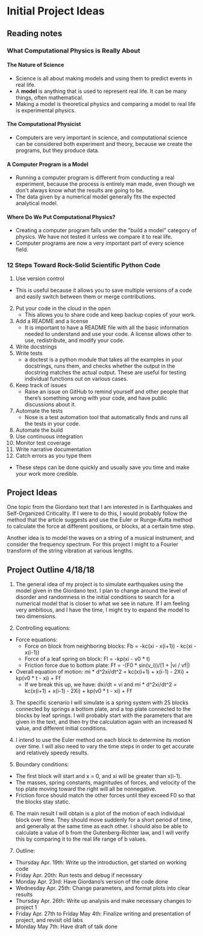 # Initial Project Ideas

## Reading notes

### What Computational Physics is Really About

#### The Nature of Science

* Science is all about making models and using them to predict events in real life.
* A **model** is anything that is used to represent real life. It can be many things, often mathematical.
* Making a model is theoretical physics and comparing a model to real life is experimental physics. 

#### The Computational Physicist

* Computers are very important in science, and computational science can be considered both experiment and theory, because we create the programs, but they produce data. 

#### A Computer Program is a Model

* Running a computer program is different from conducting a real experiment, because the process is entirely man made, even though we don't always know what the results are going to be. 
* The data given by a numerical model generally fits the expected analytical model.

#### Where Do We Put Computational Physics?

* Creating a computer program falls under the "build a model" category of physics. We have not tested it unless we compare it to real life. 
* Computer programs are now a very important part of every science field. 

### 12 Steps Toward Rock-Solid Scientific Python Code

1. Use version control
* This is useful because it allows you to save multiple versions of a code and easily switch between them or merge contributions.
2. Put your code in the cloud in the open
    * This allows you to share code and keep backup copies of your work.
3. Add a README and a license
    * It is important to have a README file with all the basic information needed to understand and use your code. A license allows other to use, redistribute, and modify your code. 
4. Write docstrings
5. Write tests
    * a doctest is a python module that takes all the examples in your docstrings, runs them, and checks whether the output in the docstring matches the actual output. These are useful for testing individual functions out on various cases. 
6. Keep track of issues
    * Raise an issue on GitHub to remind yourself and other people that there’s something wrong with your code, and have public discussions about it. 
7. Automate the tests
    * Nose is a test automation tool that automatically finds and runs all the tests in your code. 
8. Automate the build
9. Use continuous integration
10. Monitor test coverage
11. Write narrative documentation
12. Catch errors as you type them

* These steps can be done quickly and usually save you time and make your work more credible. 

## Project Ideas

One topic from the Giordano text that I am interested in is Earthquakes and Self-Organized Criticality. If I were to do this, I would probably follow the method that the article suggests and use the Euler or Runge-Kutta method to calculate the force at different positions, or blocks, at a certain time step.   
  
Another idea is to model the waves on a string of a musical instrument, and consider the frequency spectrum. For this project I might to a Fourier transform of the string vibration at various lengths.

## Project Outline 4/18/18

1. The general idea of my project is to simulate earthquakes using the model given in the Giordano text. I plan to change around the level of disorder and randomness in the initial conditions to search for a numerical model that is closer to what we see in nature. If I am feeling very ambitious, and I have the time, I might try to expand the model to two dimensions. 

2. Controlling equations:
* Force equations:
    * Force on block from neighboring blocks: Fb = -kc(xi - x(i+1)) - kc(xi - x(i-1))
    * Force of a leaf spring on block: Fl = -kp(xi - v0 * t)
    * Friction force due to bottom plate: Ff = -(F0 * sin(v_i))/(1 + |vi / vf|)
* Overall equation of motion: mi * d^2xi/dt^2 = kc(x(i+1) + x(i-1) - 2Xi) + kp(v0 * t - xi) + Ff
    * If we break this up, we have: dxi/dt = vi and mi * d^2xi/dt^2 = kc(x(i+1) + x(i-1) - 2Xi) + kp(v0 * t - xi) + Ff
    
3. The specific scenario I will simulate is a spring system with 25 blocks connected by springs a bottom plate, and a top plate connected to the blocks by leaf springs. I will probably start with the parameters that are given in the text, and then try the calculation again with an increased N value, and different initial conditions. 

4. I intend to use the Euler method on each block to determine its motion over time. I will also need to vary the time steps in order to get accurate and relatively speedy results. 

5. Boundary conditions: 
* The first block will start and x = 0, and xi will be greater than x(i-1).
* The masses, spring constants, magnitudes of forces, and velocity of the top plate moving toward the right will all be nonnegative.
* Friction force should match the other forces until they exceed F0 so that the blocks stay static.

6. The main result I will obtain is a plot of the motion of each individual block over time. They should move suddenly for a short period of time, and generally at the same time as each other. I should also be able to calculate a value of b from the Gutenberg-Richter law, and I will verify this by comparing it to the real life range of b values.

7. Outline:
* Thursday Apr. 19th: Write up the introduction, get started on working code
* Friday Apr. 20th: Run tests and debug if necessary
* Monday Apr. 23rd: Have Giordano’s version of the code done
* Wednesday Apr. 25th: Change parameters, and format plots into clear results
* Thursday Apr. 26th: Write up analysis and make necessary changes to project 1
* Friday Apr. 27th to Friday May 4th: Finalize writing and presentation of project, and revisit old labs
* Monday May 7th: Have draft of talk done
